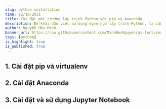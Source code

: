 ```yaml
---
slug: python-installation
time: 12/16/2021
title: Cài đặt môi trường lập trình Python với pip và Anaconda
description: Để khởi đầu việc sử dụng ngôn ngữ lập trình Python, ta cần cài đặt môi trường lập trình Python với pip và Anaconda.
author: Nguyễn Hữu Minh
banner_url: https://raw.githubusercontent.com/MinhHuuNguyen/ai-lectures/refs/heads/master/0_syllabus/images/python-logo.png
tags: [python]
is_highlight: true
is_published: true
---
```


## 1. Cài đặt pip và virtualenv

## 2. Cài đặt Anaconda

## 3. Cài đặt và sử dụng Jupyter Notebook
